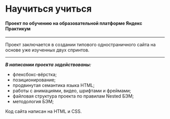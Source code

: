 # __Научиться учиться__

 #### __Проект по обучению на образовательной платформе Яндекс Практикум__
___
Проект заключается в создании типового одностраничного сайта на основе 
уже изученных двух спринтов.

___

___В написании проекта задействованы:___

+ флексбокс-вёрстка;
+ позиционирование;
+ продвинутая семантика языка HTML;
+ работы с анимациями, видео, шрифтами и фреймами;
+ файловая структура проекта по правилам Nested БЭМ;
+ методология БЭМ;

 Код сайта написан на HTML и CSS.
 